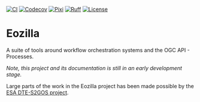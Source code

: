 [![CI](https://github.com/eo-tools/eozilla/actions/workflows/ci.yml/badge.svg)](https://github.com/eo-tools/eozilla/actions/workflows/ci.yml)
[![Codecov](https://codecov.io/gh/eo-tools/eozilla/graph/badge.svg?token=T3EXHBMD0G)](https://codecov.io/gh/eo-tools/eozilla)
[![Pixi](https://img.shields.io/endpoint?url=https://raw.githubusercontent.com/prefix-dev/pixi/main/assets/badge/v0.json)](https://pixi.sh)
[![Ruff](https://img.shields.io/endpoint?url=https://raw.githubusercontent.com/charliermarsh/ruff/main/assets/badge/v0.json)](https://github.com/charliermarsh/ruff)
[![License](https://img.shields.io/github/license/eo-tools/eozilla)](https://github.com/eo-tools/eozilla)

# Eozilla

A suite of tools around workflow orchestration systems and the OGC API - Processes.

_Note, this project and its documentation is still in an early development stage._

Large parts of the work in the Eozilla project has been made possible by the 
[ESA DTE-S2GOS project](https://dte-s2gos.rayference.eu/about/).